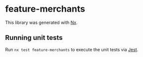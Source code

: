 # feature-merchants

This library was generated with [Nx](https://nx.dev).

## Running unit tests

Run `nx test feature-merchants` to execute the unit tests via [Jest](https://jestjs.io).
